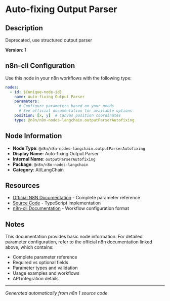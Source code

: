 # Auto-fixing Output Parser

## Description

Deprecated, use structured output parser

**Version**: 1

## n8n-cli Configuration

Use this node in your n8n workflows with the following type:

```yaml
nodes:
  - id: ${unique-node-id}
    name: Auto-fixing Output Parser
    parameters:
      # Configure parameters based on your needs
      # See official documentation for available options
    position: [x, y]  # Canvas position coordinates
    type: @n8n/n8n-nodes-langchain.outputParserAutofixing
```

## Node Information

- **Node Type**: `@n8n/n8n-nodes-langchain.outputParserAutofixing`
- **Display Name**: Auto-fixing Output Parser
- **Internal Name**: `outputParserAutofixing`
- **Package**: `@n8n/n8n-nodes-langchain`
- **Category**: AI/LangChain

## Resources

- [Official N8N Documentation](https://docs.n8n.io/integrations/builtin/cluster-nodes/root-nodes/n8n-nodes-langchain.outputparserautofixing/) - Complete parameter reference
- [Source Code](https://github.com/n8n-io/n8n/blob/master/packages/@n8n/nodes-langchain/nodes/output_parser/OutputParserAutofixing/OutputParserAutofixing.node.ts) - TypeScript implementation
- [n8n-cli Documentation](https://github.com/edenreich/n8n-cli) - Workflow configuration format

## Notes

This documentation provides basic node information. For detailed parameter configuration, 
refer to the official n8n documentation linked above, which contains:

- Complete parameter reference
- Required vs optional fields
- Parameter types and validation
- Usage examples and workflows
- API integration details

---
*Generated automatically from n8n 1 source code*
